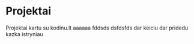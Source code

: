 # Projektai

Projektai kartu su kodinu.lt
aaaaaa
fddsds
dsfdsfds
dar keiciu 
dar pridedu
kazka istryniau